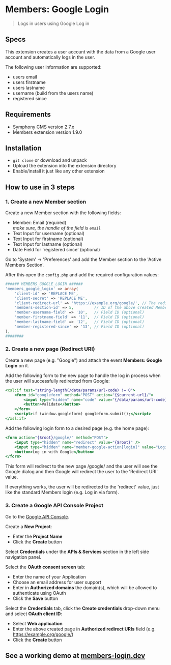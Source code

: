 # Members: Google Login 

> Logs in users using Google Log in

## Specs

This extension creates a user account with the data from a Google user account and automatically logs in the user.

The following user information are supported:

- users email
- users firstname
- users lastname
- username (build from the users name)
- registered since

## Requirements

- Symphony CMS version 2.7.x
- Members extension version 1.9.0

## Installation

- `git clone` or download and unpack
- Upload the extension into the extension directory
- Enable/install it just like any other extension

## How to use in 3 steps

### 1. Create a new Member section

Create a new Member section with the following fields:

- Member: Email (required) <br /><em>make sure, the handle of the field is `email`</em>
- Text Input for username (optional)
- Text Input for firstname (optional)
- Text Input for lastname (optional)
- Date Field for 'registered since' (optional)

Go to 'System' -> 'Preferences' and add the Member section to the 'Active Members Section'.

After this open the `config.php` and add the required configuration values:

```php
###### MEMBERS_GOOGLE_LOGIN ######
'members_google_login' => array(
    'client-id' => 'REPLACE ME',
    'client-secret' => 'REPLACE ME',
    'client-redirect-url' => 'https://example.org/google/', // The redirect URI (see next step)
    'members-section-id' => 5,         // ID of the above created Member section
    'member-username-field' => '10',   // Field ID (optional)
    'member-firstname-field' => '11',  // Field ID (optional)
    'member-lastname-field' => '12',   // Field ID (optional)
    'member-registered-since' => '13', // Field ID (optional)
),
########
```

### 2. Create a new page (Redirect URI)

Create a new page (e.g. "Google") and attach the event __Members: Google Login__ on it.

Add the following form to the new page to handle the log in process when the user will successfully redirected from Google:

```xslt
<xsl:if test="string-length(/data/params/url-code) != 0">
    <form id="googleform" method="POST" action="{$current-url}/">
        <input type="hidden" name="code" value="{/data/params/url-code}" />
        <button>Validate</button>
    </form>
    <script>if (window.googleform) googleform.submit();</script>
</xsl:if>
```

Add the following login form to a desired page (e.g. the home page):

```xslt
<form action="{$root}/google/" method="POST">
    <input type="hidden" name="redirect" value="{$root}" />
    <input type="hidden" name="member-google-action[login]" value="Login" />
    <button>Log in with Google</button>
</form>
```

This form will redirect to the new page /google/ and the user will see the Google dialog and then Google will redirect the user to the 'Redirect URI' value.

If everything works, the user will be redirected to the 'redirect' value, just like the standard Members login (e.g. Log in via form).

### 3. Create a Google API Console Project

Go to the [Google API Console](https://console.developers.google.com/).

Create a __New Project__:

- Enter the __Project Name__
- Click the __Create__ button

Select __Credentials__ under the __APIs & Services__ section in the left side navigation panel.

Select the __OAuth consent screen__ tab:

- Enter the name of your Application
- Choose an email address for user support
- Enter in __Authorized domains__ the domain(s), which will be allowed to authenticate using OAuth
- Click the __Save__ button

Select the __Credentials__ tab, click the __Create credentials__ drop-down menu and select __OAuth client ID__:

- Select __Web application__
- Enter the above created page in __Authorized redirect URIs__ field (e.g. https://example.org/google/)
- Click the __Create__ button

## See a working demo at [members-login.dev](https://members-login.dev/)
